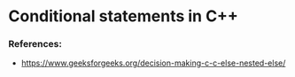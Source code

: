 # Conditional statements in C++

### References:
- https://www.geeksforgeeks.org/decision-making-c-c-else-nested-else/
